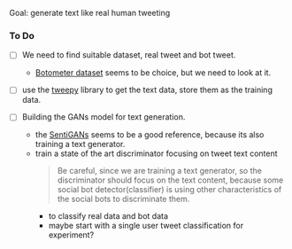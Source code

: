 Goal: generate text like real human tweeting

### To Do

- [ ] We need to find suitable dataset, real tweet and bot tweet.
    - [Botometer dataset](https://botometer.iuni.iu.edu/bot-repository/datasets.html) seems to be choice, but we need to look at it.

- [ ] use the [tweepy](https://www.tweepy.org/) library to get the text data, store them as the training data.
- [ ] Building the GANs model for text generation.
    - the [SentiGANs](https://github.com/Nrgeup/SentiGAN/tree/master/Toy_dataset) seems to be a good reference, because its also training a text generator.
    - train a state of the art discriminator focusing on tweet text content
        > Be careful, since we are training a text generator, so the discriminator should focus on the text content, because some social bot detector(classifier) is using other characteristics of the social bots to discriminate them.
        - to classify real data and bot data
        - maybe start with a single user tweet classification for experiment?